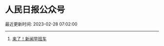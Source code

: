 # 人民日报公众号

最近更新时间: 2023-02-28 07:02:00

--- 
1. [来了！新闻早班车](https://mp.weixin.qq.com/s/QOOaAtr1ajSRUQnP_SvCag) 

